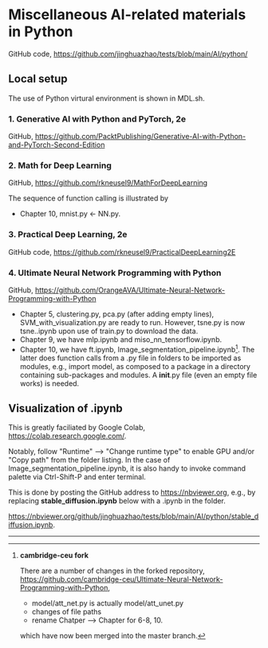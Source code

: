 # Miscellaneous AI-related materials in Python

GitHub code, <https://github.com/jinghuazhao/tests/blob/main/AI/python/>

## Local setup

The use of Python virtural environment is shown in MDL.sh.

### 1. Generative AI with Python and PyTorch, 2e

GitHub, <https://github.com/PacktPublishing/Generative-AI-with-Python-and-PyTorch-Second-Edition>

### 2. Math for Deep Learning

GitHub, <https://github.com/rkneusel9/MathForDeepLearning>

The sequence of function calling is illustrated by

* Chapter 10, mnist.py <- NN.py.

### 3. Practical Deep Learning, 2e

GitHub code, <https://github.com/rkneusel9/PracticalDeepLearning2E>

### 4. Ultimate Neural Network Programming with Python

GitHub, <https://github.com/OrangeAVA/Ultimate-Neural-Network-Programming-with-Python>

* Chapter 5, clustering.py, pca.py (after adding empty lines), SVM_with_visualization.py are ready to run. However, tsne.py is now tsne..ipynb upon use of train.py to download the data.
* Chapter 9, we have mlp.ipynb and miso_nn_tensorflow.ipynb.
* Chapter 10, we have ft.ipynb, Image_segmentation_pipeline.ipynb[^fork]. The latter does function calls from a .py file in folders to be imported as modules, e.g., import model, as composed to a package in a directory containing sub-packages and modules. A __init__.py file (even an empty file works) is needed.

## Visualization of .ipynb

This is greatly faciliated by Google Colab, <https://colab.research.google.com/>.

Notably, follow "Runtime" --> "Change runtime type" to enable GPU and/or "Copy path" from the folder listing. In the case of Image_segmentation_pipeline.ipynb, it is also handy to invoke command palette via Ctrl-Shift-P and enter terminal.

This is done by posting the GitHub address to <https://nbviewer.org>, e.g., by replacing **stable_diffusion.ipynb** below with a .ipynb in the folder.

<https://nbviewer.org/github/jinghuazhao/tests/blob/main/AI/python/stable_diffusion.ipynb>.

---

[^fork]: **cambridge-ceu fork**

    There are a number of changes in the forked repository, <https://github.com/cambridge-ceu/Ultimate-Neural-Network-Programming-with-Python>,

    - model/att_net.py is actually model/att_unet.py
    - changes of file paths
    - rename Chatper --> Chapter for 6-8, 10.

    which have now been merged into the master branch.
